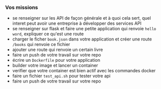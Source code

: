 ### Vos missions 

* se renseigner sur les API de façon générale et à quoi cela sert, quel interet peut avoir une entreprise à développer des services API
* se renseigner sur flask et faire une petite application qui renvoie `hello word`, expliquer ce qu'est une route 
* charger le ficher `book.json` dans votre application et créer une route `/books` qui renvoie ce fichier 
* ajouter une route qui renvoie un certain livre 
* faire un push de votre travail sur votre repo
* écrire un `Dockerfile` pour votre application
* builder votre image et lancer un container   
* verifier que votre container est bien actif avec les commandes docker 
* faire un fichier `test_api.sh` pour tester votre api
* faire un push de votre travail sur votre repo
